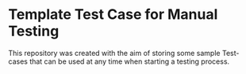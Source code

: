 <h1>Template Test Case for Manual Testing</h1>
<p>This repository was created with the aim of storing some sample Test-cases that can be used at any time when starting a testing process. </p>
